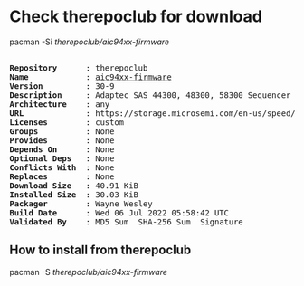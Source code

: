 # Check therepoclub for download

pacman -Si *therepoclub/aic94xx-firmware*

<div class="highlight"><pre class="highlight"><text>
<b>Repository</b>      : therepoclub
<b>Name</b>            : <a href="../../x86_64/aic94xx-firmware-30-9-any.pkg.tar.zst">aic94xx-firmware</a>
<b>Version</b>         : 30-9
<b>Description</b>     : Adaptec SAS 44300, 48300, 58300 Sequencer Firmware for AIC94xx driver
<b>Architecture</b>    : any
<b>URL</b>             : https://storage.microsemi.com/en-us/speed/scsi/linux/aic94xx-seq-30-1_tar_gz.php
<b>Licenses</b>        : custom
<b>Groups</b>          : None
<b>Provides</b>        : None
<b>Depends On</b>      : None
<b>Optional Deps</b>   : None
<b>Conflicts With</b>  : None
<b>Replaces</b>        : None
<b>Download Size</b>   : 40.91 KiB
<b>Installed Size</b>  : 30.03 KiB
<b>Packager</b>        : Wayne Wesley <wayne6324@gmail.com>
<b>Build Date</b>      : Wed 06 Jul 2022 05:58:42 UTC
<b>Validated By</b>    : MD5 Sum  SHA-256 Sum  Signature
</text></pre></div>

## How to install from therepoclub

pacman -S *therepoclub/aic94xx-firmware*
